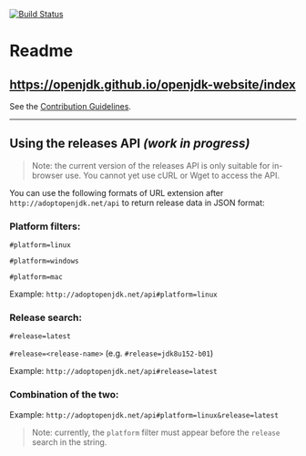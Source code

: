 [![Build Status](https://travis-ci.org/AdoptOpenJDK/openjdk-website.svg?branch=master)](https://travis-ci.org/AdoptOpenJDK/openjdk-website)
# Readme

## https://openjdk.github.io/openjdk-website/index

See the [Contribution Guidelines](CONTRIBUTING.md).

---

## Using the releases API _(work in progress)_

> Note: the current version of the releases API is only suitable for in-browser use. You cannot yet use cURL or Wget to access the API.

You can use the following formats of URL extension after `http://adoptopenjdk.net/api` to return release data in JSON format:

### Platform filters:

`#platform=linux`

`#platform=windows`

`#platform=mac`

Example: `http://adoptopenjdk.net/api#platform=linux`

### Release search:

`#release=latest`

`#release=<release-name>` (e.g. `#release=jdk8u152-b01`)

Example: `http://adoptopenjdk.net/api#release=latest`

### Combination of the two:

Example: `http://adoptopenjdk.net/api#platform=linux&release=latest`

> Note: currently, the `platform` filter must appear before the `release` search in the string.
